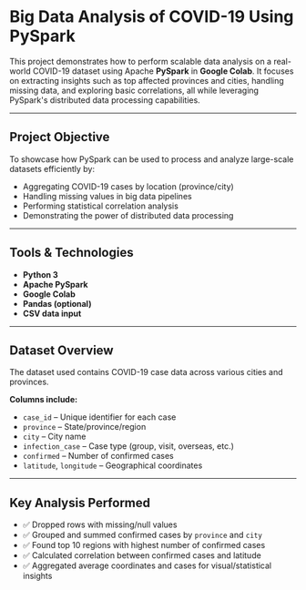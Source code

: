 # Big Data Analysis of COVID-19 Using PySpark

This project demonstrates how to perform scalable data analysis on a real-world COVID-19 dataset using Apache **PySpark** in **Google Colab**. It focuses on extracting insights such as top affected provinces and cities, handling missing data, and exploring basic correlations, all while leveraging PySpark's distributed data processing capabilities.

---

## Project Objective

To showcase how PySpark can be used to process and analyze large-scale datasets efficiently by:

- Aggregating COVID-19 cases by location (province/city)
- Handling missing values in big data pipelines
- Performing statistical correlation analysis
- Demonstrating the power of distributed data processing

---

## Tools & Technologies

- **Python 3**
- **Apache PySpark**
- **Google Colab**
- **Pandas (optional)**
- **CSV data input**

---

## Dataset Overview

The dataset used contains COVID-19 case data across various cities and provinces.

**Columns include:**
- `case_id` – Unique identifier for each case
- `province` – State/province/region
- `city` – City name
- `infection_case` – Case type (group, visit, overseas, etc.)
- `confirmed` – Number of confirmed cases
- `latitude`, `longitude` – Geographical coordinates

---

## Key Analysis Performed

- ✅ Dropped rows with missing/null values
- ✅ Grouped and summed confirmed cases by `province` and `city`
- ✅ Found top 10 regions with highest number of confirmed cases
- ✅ Calculated correlation between confirmed cases and latitude
- ✅ Aggregated average coordinates and cases for visual/statistical insights

